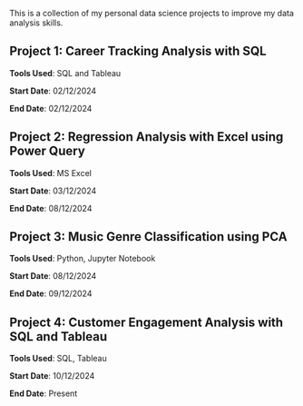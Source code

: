 This is a collection of my personal data science projects to improve my data analysis skills.

## Project 1: Career Tracking Analysis with SQL

**Tools Used**:  SQL and Tableau

**Start Date**:  02/12/2024

**End Date**:  02/12/2024

## Project 2: Regression Analysis with Excel using Power Query

**Tools Used**:  MS Excel

**Start Date**: 03/12/2024

**End Date**:  08/12/2024

## Project 3: Music Genre Classification using PCA

**Tools Used**:  Python, Jupyter Notebook

**Start Date**: 08/12/2024

**End Date**:  09/12/2024

## Project 4: Customer Engagement Analysis with SQL and Tableau

**Tools Used**:  SQL, Tableau

**Start Date**: 10/12/2024

**End Date**:  Present
